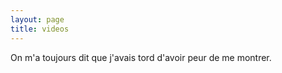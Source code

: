 ```yaml
---
layout: page
title: videos
---
```



On m'a toujours dit que j'avais tord d'avoir peur de me montrer.
